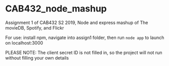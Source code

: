 # CAB432_node_mashup
Assignment 1 of CAB432 S2 2019, Node and express mashup of The movieDB, Spotify, and Flickr

For use: install npm, navigate into assign1 folder, then run ```node app``` to launch on localhost:3000

PLEASE NOTE: The client secret ID is not filled in, so the project will not run without filling your own details
